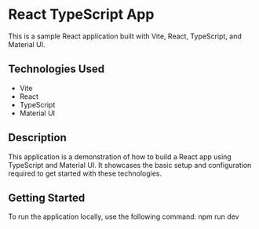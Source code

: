 # React TypeScript App

This is a sample React application built with Vite, React, TypeScript, and Material UI.

## Technologies Used

- Vite
- React
- TypeScript
- Material UI

## Description

This application is a demonstration of how to build a React app using TypeScript and Material UI. It showcases the basic setup and configuration required to get started with these technologies.

## Getting Started

To run the application locally, use the following command: npm run dev
